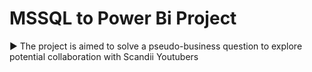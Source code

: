 # MSSQL to Power Bi Project
 ▶️ The project is aimed to solve a pseudo-business question to explore potential collaboration with Scandii Youtubers
